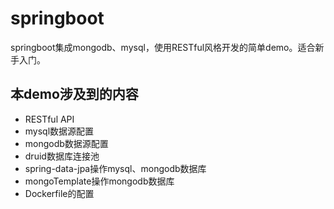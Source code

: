 # springboot
springboot集成mongodb、mysql，使用RESTful风格开发的简单demo。适合新手入门。
## 本demo涉及到的内容
* RESTful API
* mysql数据源配置
* mongodb数据源配置
* druid数据库连接池
* spring-data-jpa操作mysql、mongodb数据库
* mongoTemplate操作mongodb数据库
* Dockerfile的配置
